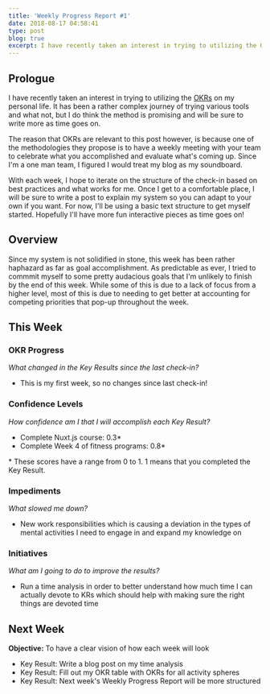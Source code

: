 ```yaml
---
title: 'Weekly Progress Report #1'
date: 2018-08-17 04:58:41
type: post
blog: true
excerpt: I have recently taken an interest in trying to utilizing the OKRs on my personal life. It has been a rather complex journey of trying various tools and what not, but I do think the method is promising and will be sure to write more as time goes on.
---
```


## Prologue

I have recently taken an interest in trying to utilizing the [OKRs](https://weekdone.com/resources/objectives-key-results) on my personal life. It has been a rather complex journey of trying various tools and what not, but I do think the method is promising and will be sure to write more as time goes on.

The reason that OKRs are relevant to this post however, is because one of the methodologies they propose is to have a weekly meeting with your team to celebrate what you accomplished and evaluate what's coming up. Since I'm a one man team, I figured I would treat my blog as my soundboard.

With each week, I hope to iterate on the structure of the check-in based on best practices and what works for me. Once I get to a comfortable place, I will be sure to write a post to explain my system so you can adapt to your own if you want. For now, I'll be using a basic text structure to get myself started. Hopefully I'll have more fun interactive pieces as time goes on!

## Overview

Since my system is not solidified in stone, this week has been rather haphazard as far as goal accomplishment. As predictable as ever, I tried to commmit myself to some pretty audacious goals that I'm unlikely to finish by the end of this week. While some of this is due to a lack of focus from a higher level, most of this is due to needing to get better at accounting for competing priorities that pop-up throughout the week.

## This Week

### OKR Progress

_What changed in the Key Results since the last check-in?_

- This is my first week, so no changes since last check-in!

### Confidence Levels

_How confidence am I that I will accomplish each Key Result?_

- Complete Nuxt.js course: 0.3\*
- Complete Week 4 of fitness programs: 0.8\*

\* These scores have a range from 0 to 1. 1 means that you completed the Key Result.

### Impediments

_What slowed me down?_

- New work responsibilities which is causing a deviation in the types of mental activities I need to engage in and expand my knowledge on

### Initiatives

_What am I going to do to improve the results?_

- Run a time analysis in order to better understand how much time I can actually devote to KRs which should help with making sure the right things are devoted time

## Next Week

**Objective:** To have a clear vision of how each week will look

- Key Result: Write a blog post on my time analysis
- Key Result: Fill out my OKR table with OKRs for all activity spheres
- Key Result: Next week's Weekly Progress Report will be more structured
